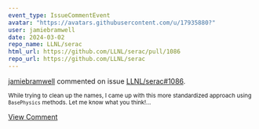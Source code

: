 ```yaml
---
event_type: IssueCommentEvent
avatar: "https://avatars.githubusercontent.com/u/17935880?"
user: jamiebramwell
date: 2024-03-02
repo_name: LLNL/serac
html_url: https://github.com/LLNL/serac/pull/1086
repo_url: https://github.com/LLNL/serac
---
```


<a href='https://github.com/jamiebramwell' target='_blank'>jamiebramwell</a> commented on issue <a href='https://github.com/LLNL/serac/pull/1086' target='_blank'>LLNL/serac#1086</a>.

<small>While trying to clean up the names, I came up with this more standardized approach using `BasePhysics` methods. Let me know what you think!...</small>

<a href='https://github.com/LLNL/serac/pull/1086' target='_blank'>View Comment</a>